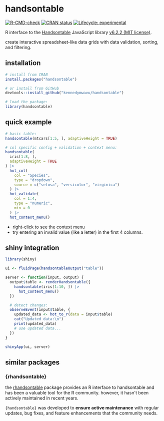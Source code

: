 # handsontable

<!-- badges: start -->

[![R-CMD-check](https://github.com/kennedymwavu/handsontable/actions/workflows/R-CMD-check.yaml/badge.svg)](https://github.com/kennedymwavu/handsontable/actions/workflows/R-CMD-check.yaml)
[![CRAN status](https://www.r-pkg.org/badges/version/handsontable)](https://CRAN.R-project.org/package=handsontable)
[![Lifecycle: experimental](https://img.shields.io/badge/lifecycle-experimental-orange.svg)](https://lifecycle.r-lib.org/articles/stages.html#experimental)

<!-- badges: end -->

R interface to the [Handsontable](https://handsontable.com/) JavaScript library
[v6.2.2 (MIT license)](https://github.com/handsontable/handsontable/tree/6.2.2).

create interactive spreadsheet-like data grids with data validation, sorting, and filtering.

## installation

```r
# install from CRAN
install.packages("handsontable")
```

```r
# or install from GitHub
devtools::install_github("kennedymwavu/handsontable")
```

```r
# load the package:
library(handsontable)
```

## quick example

```r
# basic table:
handsontable(mtcars[1:5, ], adaptiveHeight = TRUE)

# col specific config + validation + context menu:
handsontable(
  iris[1:8, ],
  adaptiveHeight = TRUE
) |>
  hot_col(
    col = "Species",
    type = "dropdown",
    source = c("setosa", "versicolor", "virginica")
  ) |>
  hot_validate(
    col = 1:4,
    type = "numeric",
    min = 0
  ) |>
  hot_context_menu()
```

- right-click to see the context menu
- try entering an invalid value (like a letter) in
  the first 4 columns.

## shiny integration

```r
library(shiny)

ui <- fluidPage(handsontableOutput("table"))

server <- function(input, output) {
  output$table <- renderHandsontable({
    handsontable(iris[1:10, ]) |>
      hot_context_menu()
  })

  # detect changes:
  observeEvent(input$table, {
    updated_data <- hot_to_r(data = input$table)
    cat("Updated data:\n")
    print(updated_data)
    # use updated data...
  })
}

shinyApp(ui, server)
```

## similar packages

### {rhandsontable}

the [rhandsontable](https://github.com/jrowen/rhandsontable) package
provides an R interface to handsontable and has been a valuable tool for the
R community. however, it hasn't been actively maintained in recent years.

`{handsontable}` was developed to **ensure active maintenance**
with regular updates, bug fixes, and feature enhancements that the community needs.
